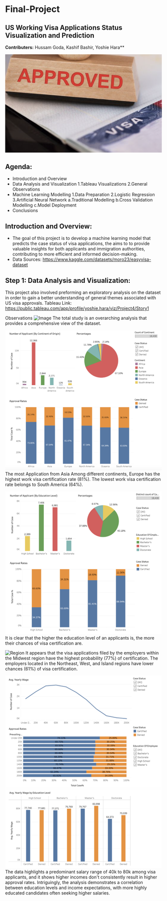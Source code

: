 # Final-Project


**US Working Visa Applications Status**
**Visualization and Prediction**
-
**Contributers:**  Hussam Goda, Kashif Bashir, Yoshie Hara**

![Image](https://github.com/HussamGoda/Final-Project/blob/main/Images/Approve.png)


**Agenda:** 
-
- Introduction and Overview
- Data Analysis and Visualization
  1.Tableau Visualizations
  2.General Observations
- Machine Learning Modelling
  1.Data Preparation
  2.Logistic Regression
  3.Artificial Neural Network
    a.Traditional Modelling
    b.Cross Validation Modelling
    c.Model Deployment
- Conclusions

**Introduction and Overview:**
-
- The goal of this project is to develop a machine learning model that predicts the case status of visa applications, the aims to to provide valuable insights for both applicants and immigration authorities, contributing to more efficient and informed decision-making.
- Data Sources: https://www.kaggle.com/datasets/moro23/easyvisa-dataset


**Step 1: Data Analysis and Visualization:**
-
This project also involved preforming an exploratory analysis on the dataset in order to gain a better understanding of general themes associated with US visa approvals. 
Tableau Link: https://public.tableau.com/app/profile/yoshie.hara/viz/Project4/Story1


Observations
![Image](https://github.com/HussamGoda/Final-Project/blob/main/Images/Tableau-Total.png)
The total study is an overarching analysis that provides a comprehensive view of the dataset.

![Continent](https://github.com/HussamGoda/Final-Project/blob/main/Images/Continent.png)
The most Application from Asia
Among different continents, Europe has the highest work visa certification rate (81%).
The lowest work visa certification rate belongs to South America (64%).

![Education](https://github.com/HussamGoda/Final-Project/blob/main/Images/Education.png)
It is clear that the higher the education level of an applicants is, the more their chances of visa certification are.

![Region](https://github.com/HussamGoda/Final-Project/blob/main/Images/Region1.png)
It appears that the visa applications filed by the employers within the Midwest region have the highest probability (77%) of certification. 
The employers located in the Northeast, West, and Island regions have lower chances (61%) of visa certification.

![Wage1](https://github.com/HussamGoda/Final-Project/blob/main/Images/Wage1.png)
![Wage2](https://github.com/HussamGoda/Final-Project/blob/main/Images/Wage2.png)
The data highlights a predominant salary range of 40k to 80k among visa applicants, and it shows higher incomes don't consistently result in higher approval rates. 
Intriguingly, the analysis demonstrates a correlation between education levels and income expectations, with more highly educated candidates often seeking higher salaries. 


